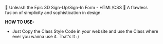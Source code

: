 🚀 Unleash the Epic 3D Sign-Up/Sign-In Form - HTML/CSS 🚀
A flawless fusion of simplicity and sophistication in design.

**HOW TO USE:**
- Just Copy the Class Style Code in your website and use the Class where ever you wanna use it. That's It :)
